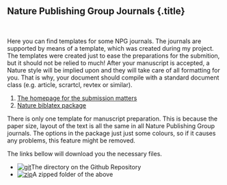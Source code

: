 Nature Publishing Group Journals {.title}
--------------------------------

 

Here you can find templates for some NPG journals. The journals are
supported by means of a template, which was created during my project.
The templates were created just to ease the preparations for the
submition, but it should not be relied to much! After your manuscript is
accepted, a Nature style will be implied upon and they will take care of
all formatting for you. That is why, your document should compile with a
standard document class (e.g. article, scrartcl, revtex or similar).

1.  [The homepage for the submission
    matters](http://www.nature.com/nature/authors/index.html)
2.  [Nature biblatex
    package](http://www.ctan.org/tex-archive/macros/latex/contrib/biblatex-contrib/biblatex-nature)

There is only one template for manuscript preparation. This is because
the paper size, layout of the text is all the same in all Nature
Publishing Group journals. The options in the package just just some
colours, so if it causes any problems, this feature might be removed.

The links bellow will download you the necessary files.

-   [![git](/system/files/users/ia277/github.png)](https://github.com/gns-ank/LaTeX-project/blob/master/publishing/pub-acs/)The
    directory on the Github Repository
-   [![zip](/system/files/users/ia277/zip.png)](https://github.com/gns-ank/LaTeX-project/blob/master/publishing/pub-acs/)A
    zipped folder of the above

